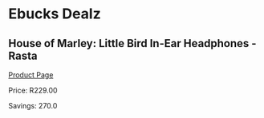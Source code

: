 
# Ebucks Dealz
## House of Marley: Little Bird In-Ear Headphones - Rasta
[Product Page](https://www.ebucks.com/web/shop/productSelected.do?prodId=440710997&catId=714971432)

Price: R229.00

Savings: 270.0


	